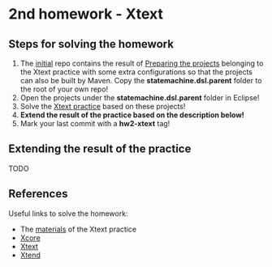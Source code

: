 # 2nd homework - Xtext

## Steps for solving the homework

1. The [initial](https://github.com/MDSDLab/mdsd-2024-xtext-hw) repo contains the result of [Preparing the projects](../../practice/practice_03/PR3-Xtext-Projects.pdf) belonging to the Xtext practice with some extra configurations so that the projects can also be built by Maven. Copy the **statemachine.dsl.parent** folder to the root of your own repo!
2. Open the projects under the **statemachine.dsl.parent** folder in Eclipse!
3. Solve the [Xtext practice](../../practice/practice_03/PR3-Xtext-Guideline.pdf) based on these projects!
4. **Extend the result of the practice based on the description below!**
5. Mark your last commit with a **hw2-xtext** tag!

## Extending the result of the practice

TODO

## References

Useful links to solve the homework:

* The [materials](../../practice/practice_03) of the Xtext practice
* [Xcore](https://wiki.eclipse.org/Xcore)
* [Xtext](https://eclipse.dev/Xtext/documentation/301_grammarlanguage.html)
* [Xtend](https://eclipse.dev/Xtext/xtend/documentation/203_xtend_expressions.html#templates)

